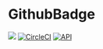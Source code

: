 # GithubBadge
[![](https://jitpack.io/v/Iapa/GithubBadge.svg)](https://jitpack.io/#Iapa/GithubBadge)
[![CircleCI](https://circleci.com/gh/Iapa/GithubBadge.svg?style=svg)](https://circleci.com/gh/Iapa/GithubBadge)
[![API](https://img.shields.io/badge/API-27%2B-brightgreen.svg?style=flat)](https://android-arsenal.com/api?level=27)
